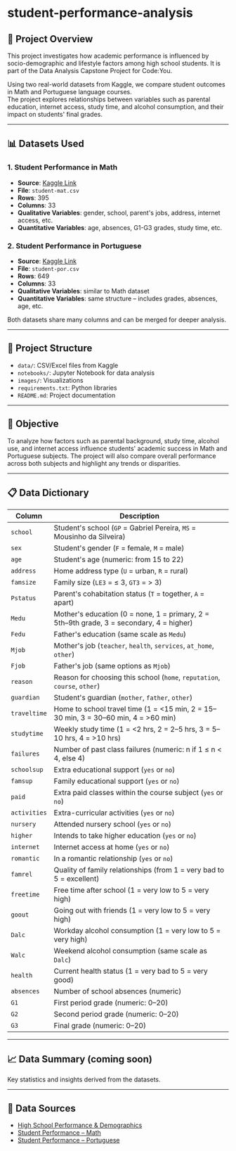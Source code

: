 # student-performance-analysis
## 📌 Project Overview

This project investigates how academic performance is influenced by socio-demographic and lifestyle factors among high school students. It is part of the Data Analysis Capstone Project for Code:You.

Using two real-world datasets from Kaggle, we compare student outcomes in Math and Portuguese language courses.  
The project explores relationships between variables such as parental education, internet access, study time, and alcohol consumption, and their impact on students' final grades.

---


## 📊 Datasets Used
### 1. Student Performance in Math
- **Source**:  [Kaggle Link](https://www.kaggle.com/datasets/syria/2016-school-demographics-statistics)
- **File**: `student-mat.csv`  
- **Rows**: 395  
- **Columns**: 33  
- **Qualitative Variables**: gender, school, parent's jobs, address, internet access, etc.  
- **Quantitative Variables**: age, absences, G1-G3 grades, study time, etc.

### 2. Student Performance in Portuguese
- **Source**:  [Kaggle Link](https://www.kaggle.com/datasets/syria/2016-school-demographics-statistics) 
- **File**: `student-por.csv`  
- **Rows**: 649  
- **Columns**: 33  
- **Qualitative Variables**: similar to Math dataset  
- **Quantitative Variables**: same structure – includes grades, absences, age, etc.

Both datasets share many columns and can be merged for deeper analysis.

---

## 📁 Project Structure

- `data/`: CSV/Excel files from Kaggle
- `notebooks/`: Jupyter Notebook for data analysis
- `images/`: Visualizations
- `requirements.txt`: Python libraries
- `README.md`: Project documentation

---





## 🎯 Objective

To analyze how factors such as parental background, study time, alcohol use, and internet access influence students' academic success in Math and Portuguese subjects. The project will also compare overall performance across both subjects and highlight any trends or disparities.

---

## 📋 Data Dictionary

| Column        | Description |
|---------------|-------------|
| `school`      | Student's school (`GP` = Gabriel Pereira, `MS` = Mousinho da Silveira) |
| `sex`         | Student's gender (`F` = female, `M` = male) |
| `age`         | Student's age (numeric: from 15 to 22) |
| `address`     | Home address type (`U` = urban, `R` = rural) |
| `famsize`     | Family size (`LE3` = ≤ 3, `GT3` = > 3) |
| `Pstatus`     | Parent's cohabitation status (`T` = together, `A` = apart) |
| `Medu`        | Mother's education (0 = none, 1 = primary, 2 = 5th–9th grade, 3 = secondary, 4 = higher) |
| `Fedu`        | Father's education (same scale as `Medu`) |
| `Mjob`        | Mother's job (`teacher`, `health`, `services`, `at_home`, `other`) |
| `Fjob`        | Father's job (same options as `Mjob`) |
| `reason`      | Reason for choosing this school (`home`, `reputation`, `course`, `other`) |
| `guardian`    | Student's guardian (`mother`, `father`, `other`) |
| `traveltime`  | Home to school travel time (1 = <15 min, 2 = 15–30 min, 3 = 30–60 min, 4 = >60 min) |
| `studytime`   | Weekly study time (1 = <2 hrs, 2 = 2–5 hrs, 3 = 5–10 hrs, 4 = >10 hrs) |
| `failures`    | Number of past class failures (numeric: n if 1 ≤ n < 4, else 4) |
| `schoolsup`   | Extra educational support (`yes` or `no`) |
| `famsup`      | Family educational support (`yes` or `no`) |
| `paid`        | Extra paid classes within the course subject (`yes` or `no`) |
| `activities`  | Extra-curricular activities (`yes` or `no`) |
| `nursery`     | Attended nursery school (`yes` or `no`) |
| `higher`      | Intends to take higher education (`yes` or `no`) |
| `internet`    | Internet access at home (`yes` or `no`) |
| `romantic`    | In a romantic relationship (`yes` or `no`) |
| `famrel`      | Quality of family relationships (from 1 = very bad to 5 = excellent) |
| `freetime`    | Free time after school (1 = very low to 5 = very high) |
| `goout`       | Going out with friends (1 = very low to 5 = very high) |
| `Dalc`        | Workday alcohol consumption (1 = very low to 5 = very high) |
| `Walc`        | Weekend alcohol consumption (same scale as `Dalc`) |
| `health`      | Current health status (1 = very bad to 5 = very good) |
| `absences`    | Number of school absences (numeric) |
| `G1`          | First period grade (numeric: 0–20) |
| `G2`          | Second period grade (numeric: 0–20) |
| `G3`          | Final grade (numeric: 0–20) |

---

## 📈 Data Summary (coming soon)

Key statistics and insights derived from the datasets.

---



## 🔗 Data Sources

- [High School Performance & Demographics](https://www.kaggle.com/datasets/dillonmyrick/high-school-student-performance-and-demographics)
- [Student Performance – Math](https://archive.ics.uci.edu/ml/datasets/Student+Performance)
- [Student Performance – Portuguese](https://archive.ics.uci.edu/ml/datasets/Student+Performance)
